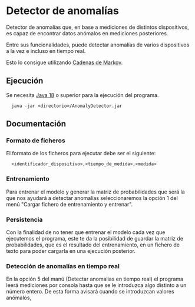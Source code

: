 # Detector de anomalías

Detector de anomalías que, en base a mediciones de distintos dispositivos, es capaz de encontrar datos anómalos en mediciones posteriores.

Entre sus funcionalidades, puede detectar anomalías de varios dispositivos a la vez e incluso en tiempo real.

Esto lo consigue utilizando [Cadenas de Markov](https://en.wikipedia.org/wiki/Markov_chain).

## Ejecución

Se necesita [Java 18](https://www.oracle.com/java/technologies/javase/jdk18-archive-downloads.html) o superior
para la ejecución del programa.

```
  java -jar <directorio>/AnomalyDetector.jar
```

## Documentación

### Formato de ficheros

El formato de los ficheros para ejecutar debe ser el siguiente:

```
  <identificador_dispositivo>,<tiempo_de_medida>,<medida>
```

### Entrenamiento

Para entrenar el modelo y generar la matriz de probabilidades que será la que nos ayudará a detectar anomalías
seleccionaremos la opción 1 del menú "Cargar fichero de entrenamiento y entrenar".

### Persistencia

Con la finalidad de no tener que entrenar el modelo cada vez que ejecutemos el programa, este
te da la posibilidad de guardar la matriz de probabilidades, que es el resultado del entrenamiento,
en un fichero de texto para poder cargarla en una ejecución posterior.

### Detección de anomalías en tiempo real

En la opción 5 del manú (Detectar anomalias en tiempo real) el programa leerá mediciones por consola
hasta que se le introduzca algo distinto a un número entero. De esta forma avisará cuando se introduzcan
valores anómalos,

